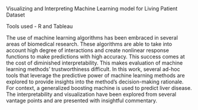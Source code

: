 Visualizing and Interpreting Machine Learning model for Living Patient Dataset

Tools used - R and Tableau

The use of machine learning algorithms has been embraced in several areas of biomedical research. These
algorithms are able to take into account high degree of interactions and create nonlinear response functions
to make predictions with high accuracy. This success comes at the cost of diminished interpretability. This
makes evaluation of machine learning methods’ trustworthiness difficult. In this work, several ad-hoc tools that
leverage the predictive power of machine learning methods are explored to provide insights into the method’s
decision-making rationale. For context, a generalized boosting machine is used to predict liver disease. The
interpretability and visualization have been explored from several vantage points and are presented with
insightful commentary.